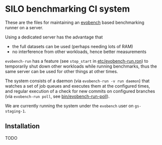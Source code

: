 # SILO benchmarking CI system

These are the files for maintaining an
[evobench](https://github.com/GenSpectrum/evobench/) based
benchmarking runner on a server.

Using a dedicated server has the advantage that

 * the full datasets can be used (perhaps needing lots of RAM)
 * no interference from other workloads, hence better measurements

`evobench-run` has a feature (see `stop_start` in
[etc/evobench-run.ron](etc/evobench-run.ron)) to temporarily shut down
other workloads while running benchmarks, thus the same server can be
used for other things at other times.

The system consists of a daemon (via `evobench-run -v run daemon`)
that watches a set of job queues and executes them at the configured
times, and regular execution of a check for new commits on configured
branches (via `evobench-run poll`, see
[bin/evobench-run-poll](bin/evobench-run-poll)).

We are currently running the system under the `evobench` user on
`gs-staging-1`.

## Installation

TODO

